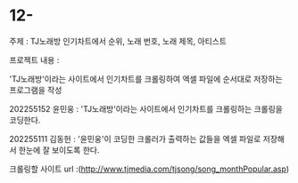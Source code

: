 # 12-
주제 : TJ노래방 인기차트에서 순위, 노래 번호, 노래 제목, 아티스트



프로젝트 내용 :

'TJ노래방'이라는 사이트에서 인기차트를 크롤링하여 엑셀 파일에 순서대로 저장하는 프로그램을 작성

202255152 윤민웅 : 'TJ노래방'이라는 사이트에서 인기차트를 크롤링하는 크롤링을 코딩한다.

202255111 김동헌 : '윤민웅'이 코딩한 크롤러가 출력하는 값들을 엑셀 파일로 저장해서 한눈에 잘 보이도록 한다.



크롤링할 사이트 url :(http://www.tjmedia.com/tjsong/song_monthPopular.asp)
